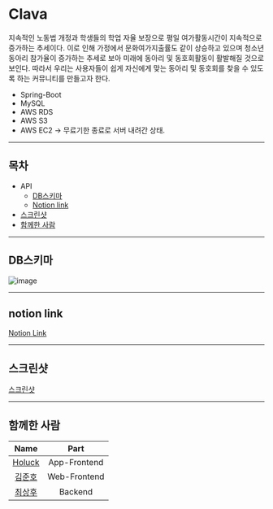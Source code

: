 # Clava
 지속적인 노동법 개정과 학생들의 학업 자율 보장으로 평일 여가활동시간이 지속적으로 증가하는 추세이다.
 이로 인해 가정에서 문화여가지출률도 같이 상승하고 있으며 청소년 동아리 참가율이 증가하는 추세로 보아 미래에 동아리 및 동호회활동이 활발해질 것으로 보인다.
 따라서 우리는 사용자들이 쉽게 자신에게 맞는 동아리 및 동호회를 찾을 수 있도록 하는 커뮤니티를 만들고자 한다.

* Spring-Boot
* MySQL
* AWS RDS
* AWS S3
* AWS EC2 -> 무료기한 종료로 서버 내려간 상태.

----
## 목차
* API
    * [DB스키마](#DB스키마)
    * [Notion link](#notion-link)
* [스크린샷](#스크린샷)
* [함께한 사람](#함께한-사람)
----
## DB스키마
![image](https://user-images.githubusercontent.com/57937528/114003508-c0153b80-9898-11eb-92eb-a4c24f864985.png)

----
## notion link
[Notion Link](https://www.notion.so/DB-API-b234ae5557bd4317827b0a4d3062b8fd)

----
## 스크린샷
[스크린샷](https://docs.google.com/presentation/d/e/2PACX-1vTvB8j0RqDHATjnHd98tXmV0sHn9sO9uxJBSnri8QTubvXUwjl6KO-HEHSeR2Q96g/pub?start=false&loop=false&delayms=3000)

----
## 함께한 사람

|Name|Part|
|:---:|:---:|
|[Holuck](https://github.com/elddy0948/Clava)|App-Frontend|
|[김준호](https://github.com/junho0956/Graduate-project)|Web-Frontend|
|[최상후](https://github.com/Neungji-Baksal/Clava)|Backend|

